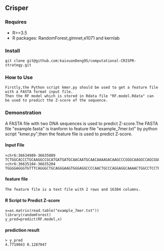## Crisper
### Requires
- R>=3.5<br>
- R packages: RandomForest,glmnet,e1071 and kernlab<br>
### Install
```
git clone git@github.com:kaixuanDeng95/computational-CRISPR-strategy.git
```
### How to Use
```
Firstly,the Python script kmer.py should be used to get a feature file with a FASTA format input file.
Then the RF model which is stored in Rdata file "RF.model.Rdata" can be used to predict the Z-score of the sequence.
```
### Demonstration
A FASTA file with two DNA sequences is used to predict Z-score.The FASTA file "example.fasta" is tranform to feature file "example_7mer.txt" by python script "kmer.py",then the feature file is used to predict Z-score.
#### Input File
```
>chr6:36634989-36635089
TCTGGCACCCTGCAAGGCCGCATGATGATGCAACAATGCAACAAAAGACAAGCCCGGGCAAGGCCAGCGGGAGCTCTGCCGGCCAGAGTTGCTGATGCGA
>chr6:36635104-36635204
TGGGGAGGGTGTTTCAGGGCTGCAGGGAAGTGGGAGGCCCCAACTGCCCAGGAGGCAAAACTGGCCTCCTGCTCACTCAGCCATGAGCTTTTCTACCCCA
```
#### feature file
```
The feature file is a text file with 2 rows and 16384 columns.
```
#### R Script to Predict Z-score
```
x=as.matrix(read.table("example_7mer.txt"))
library(randomForest)
y_pred=predict(RF.model,x)
```
#### prediction result
```
> y_pred
4.7719043 0.1287047
```
